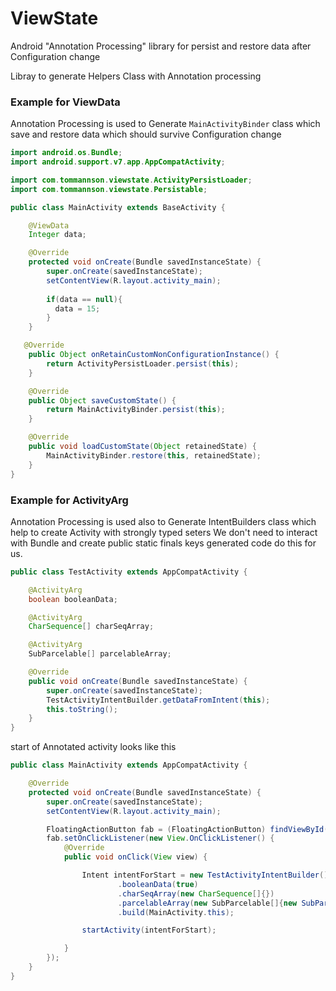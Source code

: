 # ViewState
Android "Annotation Processing" library for persist and restore data after Configuration change


Libray to generate Helpers Class with Annotation processing


### Example for ViewData

Annotation Processing is used to Generate `MainActivityBinder` class which save and restore data which should survive Configuration change

```java
import android.os.Bundle;
import android.support.v7.app.AppCompatActivity;

import com.tommannson.viewstate.ActivityPersistLoader;
import com.tommannson.viewstate.Persistable;

public class MainActivity extends BaseActivity {

    @ViewData
    Integer data;

    @Override
    protected void onCreate(Bundle savedInstanceState) {
        super.onCreate(savedInstanceState);
        setContentView(R.layout.activity_main);
        
        if(data == null){
          data = 15;
        }
    }

   @Override
    public Object onRetainCustomNonConfigurationInstance() {
        return ActivityPersistLoader.persist(this);
    }

    @Override
    public Object saveCustomState() {
        return MainActivityBinder.persist(this);
    }

    @Override
    public void loadCustomState(Object retainedState) {
        MainActivityBinder.restore(this, retainedState);
    }
}
```

###

### Example for ActivityArg

Annotation Processing is used also to Generate IntentBuilders class which help to create Activity with strongly typed seters
We don't need to interact with Bundle and create public static finals keys generated code do this for us.

```java
public class TestActivity extends AppCompatActivity {

    @ActivityArg
    boolean booleanData;

    @ActivityArg
    CharSequence[] charSeqArray;

    @ActivityArg
    SubParcelable[] parcelableArray;

    @Override
    public void onCreate(Bundle savedInstanceState) {
        super.onCreate(savedInstanceState);
        TestActivityIntentBuilder.getDataFromIntent(this);
        this.toString();
    }
}
```

start of Annotated activity looks like this
```java
public class MainActivity extends AppCompatActivity {

    @Override
    protected void onCreate(Bundle savedInstanceState) {
        super.onCreate(savedInstanceState);
        setContentView(R.layout.activity_main);

        FloatingActionButton fab = (FloatingActionButton) findViewById(R.id.fab);
        fab.setOnClickListener(new View.OnClickListener() {
            @Override
            public void onClick(View view) {

                Intent intentForStart = new TestActivityIntentBuilder()
                        .booleanData(true)
                        .charSeqArray(new CharSequence[]{})
                        .parcelableArray(new SubParcelable[]{new SubParcelable()})
                        .build(MainActivity.this);

                startActivity(intentForStart);

            }
        });
    }
}
```

